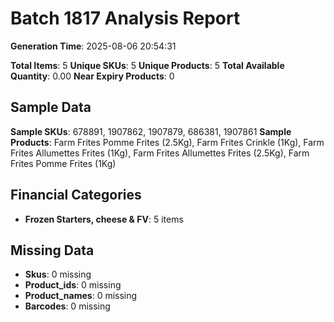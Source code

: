# Batch 1817 Analysis Report

**Generation Time**: 2025-08-06 20:54:31

**Total Items**: 5
**Unique SKUs**: 5
**Unique Products**: 5
**Total Available Quantity**: 0.00
**Near Expiry Products**: 0

## Sample Data
**Sample SKUs**: 678891, 1907862, 1907879, 686381, 1907861
**Sample Products**: Farm Frites Pomme Frites (2.5Kg), Farm Frites Crinkle (1Kg), Farm Frites Allumettes Frites (1Kg), Farm Frites Allumettes Frites (2.5Kg), Farm Frites Pomme Frites (1Kg)

## Financial Categories
- **Frozen Starters, cheese & FV**: 5 items

## Missing Data
- **Skus**: 0 missing
- **Product_ids**: 0 missing
- **Product_names**: 0 missing
- **Barcodes**: 0 missing
